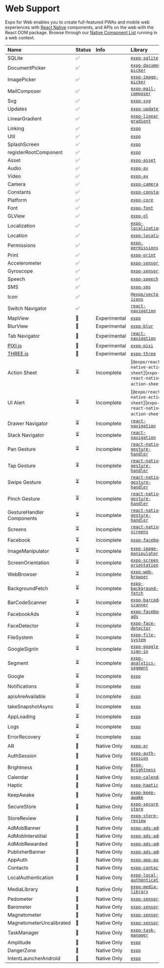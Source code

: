 # Web Support

Expo for Web enables you to create full-featured PWAs and mobile web experiences with [React
Native][react-native-url] components, and APIs on the web with the React DOM package.
Browse through our [Native Component List][examples-url] running in a web context.

| Name                      | Status | Info         | Library                                                               |
| :------------------------ | :----- | :----------- | :-------------------------------------------------------------------- |
| SQLite                    | ✅     |              | [`expo-sqlite`][expo-sqlite]                                          |
| DocumentPicker            | ✅     |              | [`expo-document-picker`][expo-document-picker]                        |
| ImagePicker               | ✅     |              | [`expo-image-picker`][expo-image-picker]                              |
| MailComposer              | ✅     |              | [`expo-mail-composer`][expo-mail-composer]                            |
| Svg                       | ✅     |              | [`expo-svg`][expo-svg]                                                |
| Updates                   | ✅     |              | [`expo-updates`][expo-updates]                                        |
| LinearGradient            | ✅     |              | [`expo-linear-gradient`][expo-linear-gradient]                        |
| Linking                   | ✅     |              | [`expo`][expo]                                                        |
| Util                      | ✅     |              | [`expo`][expo]                                                        |
| SplashScreen              | ✅     |              | [`expo`][expo]                                                        |
| registerRootComponent     | ✅     |              | [`expo`][expo]                                                        |
| Asset                     | ✅     |              | [`expo-asset`][expo-asset]                                            |
| Audio                     | ✅     |              | [`expo-av`][expo-av]                                                  |
| Video                     | ✅     |              | [`expo-av`][expo-av]                                                  |
| Camera                    | ✅     |              | [`expo-camera`][expo-camera]                                          |
| Constants                 | ✅     |              | [`expo-constants`][expo-constants]                                    |
| Platform                  | ✅     |              | [`expo-core`][expo-core]                                              |
| Font                      | ✅     |              | [`expo-font`][expo-font]                                              |
| GLView                    | ✅     |              | [`expo-gl`][expo-gl]                                                  |
| Localization              | ✅     |              | [`expo-localization`][expo-localization]                              |
| Location                  | ✅     |              | [`expo-location`][expo-location]                                      |
| Permissions               | ✅     |              | [`expo-permissions`][expo-permissions]                                |
| Print                     | ✅     |              | [`expo-print`][expo-print]                                            |
| Accelerometer             | ✅     |              | [`expo-sensors`][expo-sensors]                                        |
| Gyroscope                 | ✅     |              | [`expo-sensors`][expo-sensors]                                        |
| Speech                    | ✅     |              | [`expo-speech`][expo-speech]                                          |
| SMS                       | ✅     |              | [`expo-sms`][expo-sms]                                                |
| Icon                      | ✅     |              | [`@expo/vector-icons`][expo-vector-icons]                             |
| Switch Navigator          | ✅     |              | [`react-navigation`][react-navigation]                                |
| MapView                   | 🔬     | Experimental | [`expo`][expo]                                                        |
| BlurView                  | 🔬     | Experimental | [`expo-blur`][expo-blur]                                              |
| Tab Navigator             | 🔬     | Experimental | [`react-navigation`][react-navigation]                                |
| [PIXI.js][pixi]           | 🔬     | Experimental | [`expo-pixi`][expo-pixi]                                              |
| [THREE.js][three]         | 🔬     | Experimental | [`expo-three`][expo-three]                                            |
| Action Sheet              | ⏳     | Incomplete   | [`@expo/react-native-action-sheet`][`expo-react-native-action-sheet`] |
| UI Alert                  | ⏳     | Incomplete   | [`@expo/react-native-action-sheet`][`expo-react-native-action-sheet`] |
| Drawer Navigator          | ⏳     | Incomplete   | [`react-navigation`][react-navigation]                                |
| Stack Navigator           | ⏳     | Incomplete   | [`react-navigation`][react-navigation]                                |
| Pan Gesture               | ⏳     | Incomplete   | [`react-native-gesture-handler`][react-native-gesture-handler]        |
| Tap Gesture               | ⏳     | Incomplete   | [`react-native-gesture-handler`][react-native-gesture-handler]        |
| Swipe Gesture             | ⏳     | Incomplete   | [`react-native-gesture-handler`][react-native-gesture-handler]        |
| Pinch Gesture             | ⏳     | Incomplete   | [`react-native-gesture-handler`][react-native-gesture-handler]        |
| GestureHandler Components | ⏳     | Incomplete   | [`react-native-gesture-handler`][react-native-gesture-handler]        |
| Screens                   | ⏳     | Incomplete   | [`react-native-screens`][react-native-screens]                        |
| Facebook                  | ⏳     | Incomplete   | [`expo-facebook`][expo-facebook]                                      |
| ImageManipulator          | ⏳     | Incomplete   | [`expo-image-manipulator`][expo-image-manipulator]                    |
| ScreenOrientation         | ⏳     | Incomplete   | [`expo-screen-orientation`][expo-screen-orientation]                  |
| WebBrowser                | ⏳     | Incomplete   | [`expo-web-browser`][expo-web-browser]                                |
| BackgroundFetch           | ⏳     | Incomplete   | [`expo-background-fetch`][expo-background-fetch]                      |
| BarCodeScanner            | ⏳     | Incomplete   | [`expo-barcode-scanner`][expo-barcode-scanner]                        |
| FacebookAds               | ⏳     | Incomplete   | [`expo-facebook-ads`][expo-facebook-ads]                              |
| FaceDetector              | ⏳     | Incomplete   | [`expo-face-detector`][expo-face-detector]                            |
| FileSystem                | ⏳     | Incomplete   | [`expo-file-system`][expo-file-system]                                |
| GoogleSignIn              | ⏳     | Incomplete   | [`expo-google-sign-in`][expo-google-sign-in]                          |
| Segment                   | ⏳     | Incomplete   | [`expo-analytics-segment`][expo-analytics-segment]                    |
| Google                    | ⏳     | Incomplete   | [`expo`][expo]                                                        |
| Notifications             | ⏳     | Incomplete   | [`expo`][expo]                                                        |
| apisAreAvailable          | ⏳     | Incomplete   | [`expo`][expo]                                                        |
| takeSnapshotAsync         | ⏳     | Incomplete   | [`expo`][expo]                                                        |
| AppLoading                | ⏳     | Incomplete   | [`expo`][expo]                                                        |
| Logs                      | ⏳     | Incomplete   | [`expo`][expo]                                                        |
| ErrorRecovery             | ⏳     | Incomplete   | [`expo`][expo]                                                        |
| AR                        | 📱     | Native Only  | [`expo-ar`][expo-ar]                                                  |
| AuthSession               | 📱     | Native Only  | [`expo-auth-session`][expo-auth-session]                              |
| Brightness                | 📱     | Native Only  | [`expo-brightness`][expo-brightness]                                  |
| Calendar                  | 📱     | Native Only  | [`expo-calendar`][expo-calendar]                                      |
| Haptic                    | 📱     | Native Only  | [`expo-haptic`][expo-haptic]                                          |
| KeepAwake                 | 📱     | Native Only  | [`expo-keep-awake`][expo-keep-awake]                                  |
| SecureStore               | 📱     | Native Only  | [`expo-secure-store`][expo-secure-store]                              |
| StoreReview               | 📱     | Native Only  | [`expo-store-review`][expo-store-review]                              |
| AdMobBanner               | 📱     | Native Only  | [`expo-ads-admob`][expo-ads-admob]                                    |
| AdMobInterstitial         | 📱     | Native Only  | [`expo-ads-admob`][expo-ads-admob]                                    |
| AdMobRewarded             | 📱     | Native Only  | [`expo-ads-admob`][expo-ads-admob]                                    |
| PublisherBanner           | 📱     | Native Only  | [`expo-ads-admob`][expo-ads-admob]                                    |
| AppAuth                   | 📱     | Native Only  | [`expo-app-auth`][expo-app-auth]                                      |
| Contacts                  | 📱     | Native Only  | [`expo-contacts`][expo-contacts]                                      |
| LocalAuthentication       | 📱     | Native Only  | [`expo-local-authentication`][expo-local-authentication]              |
| MediaLibrary              | 📱     | Native Only  | [`expo-media-library`][expo-media-library]                            |
| Pedometer                 | 📱     | Native Only  | [`expo-sensors`][expo-sensors]                                        |
| Barometer                 | 📱     | Native Only  | [`expo-sensors`][expo-sensors]                                        |
| Magnetometer              | 📱     | Native Only  | [`expo-sensors`][expo-sensors]                                        |
| MagnetometerUncalibrated  | 📱     | Native Only  | [`expo-sensors`][expo-sensors]                                        |
| TaskManager               | 📱     | Native Only  | [`expo-task-manager`][expo-task-manager]                              |
| Amplitude                 | 📱     | Native Only  | [`expo`][expo]                                                        |
| DangerZone                | 📱     | Native Only  | [`expo`][expo]                                                        |
| IntentLauncherAndroid     | 📱     | Native Only  | [`expo`][expo]                                                        |

[react-native-url]: https://facebook.github.io/react-native
[examples-url]: https://github.com/expo/expo/tree/master/apps/native-component-list
[pixi]: https://pixijs.io
[three]: https://threejs.org
[expo]: https://github.com/expo/expo/tree/master/packages/expo
[expo-ar]: https://github.com/expo/expo/tree/master/packages/expo-ar
[expo-auth-session]: https://github.com/expo/expo/tree/master/packages/expo-auth-session
[expo-brightness]: https://github.com/expo/expo/tree/master/packages/expo-brightness
[expo-calendar]: https://github.com/expo/expo/tree/master/packages/expo-calendar
[expo-haptic]: https://github.com/expo/expo/tree/master/packages/expo-haptic
[expo-keep-awake]: https://github.com/expo/expo/tree/master/packages/expo-keep-awake
[expo-secure-store]: https://github.com/expo/expo/tree/master/packages/expo-secure-store
[expo-store-review]: https://github.com/expo/expo/tree/master/packages/expo-store-review
[expo-ads-admob]: https://github.com/expo/expo/tree/master/packages/expo-ads-admob
[expo-app-auth]: https://github.com/expo/expo/tree/master/packages/expo-app-auth
[expo-contacts]: https://github.com/expo/expo/tree/master/packages/expo-contacts
[expo-local-authentication]: https://github.com/expo/expo/tree/master/packages/expo-local-authentication
[expo-media-library]: https://github.com/expo/expo/tree/master/packages/expo-media-library
[expo-sensors]: https://github.com/expo/expo/tree/master/packages/expo-sensors
[expo-task-manager]: https://github.com/expo/expo/tree/master/packages/expo-task-manager
[expo-facebook]: https://github.com/expo/expo/tree/master/packages/expo-facebook
[expo-image-manipulator]: https://github.com/expo/expo/tree/master/packages/expo-image-manipulator
[expo-screen-orientation]: https://github.com/expo/expo/tree/master/packages/expo-screen-orientation
[expo-web-browser]: https://github.com/expo/expo/tree/master/packages/expo-web-browser
[expo-background-fetch]: https://github.com/expo/expo/tree/master/packages/expo-background-fetch
[expo-barcode-scanner]: https://github.com/expo/expo/tree/master/packages/expo-barcode-scanner
[expo-facebook-ads]: https://github.com/expo/expo/tree/master/packages/expo-facebook-ads
[expo-face-detector]: https://github.com/expo/expo/tree/master/packages/expo-face-detector
[expo-file-system]: https://github.com/expo/expo/tree/master/packages/expo-file-system
[expo-google-sign-in]: https://github.com/expo/expo/tree/master/packages/expo-google-sign-in
[expo-analytics-segment]: https://github.com/expo/expo/tree/master/packages/expo-analytics-segment
[expo-sqlite]: https://github.com/expo/expo/tree/master/packages/expo-sqlite
[expo-document-picker]: https://github.com/expo/expo/tree/master/packages/expo-document-picker
[expo-image-picker]: https://github.com/expo/expo/tree/master/packages/expo-image-picker
[expo-mail-composer]: https://github.com/expo/expo/tree/master/packages/expo-mail-composer
[expo-svg]: https://github.com/expo/expo/tree/master/packages/expo-svg
[expo-updates]: https://github.com/expo/expo/tree/master/packages/expo-updates
[expo-linear-gradient]: https://github.com/expo/expo/tree/master/packages/expo-linear-gradient
[expo-asset]: https://github.com/expo/expo/tree/master/packages/expo-asset
[expo-av]: https://github.com/expo/expo/tree/master/packages/expo-av
[expo-camera]: https://github.com/expo/expo/tree/master/packages/expo-camera
[expo-constants]: https://github.com/expo/expo/tree/master/packages/expo-constants
[expo-core]: https://github.com/expo/expo/tree/master/packages/expo-core
[expo-font]: https://github.com/expo/expo/tree/master/packages/expo-font
[expo-gl]: https://github.com/expo/expo/tree/master/packages/expo-gl
[expo-localization]: https://github.com/expo/expo/tree/master/packages/expo-localization
[expo-location]: https://github.com/expo/expo/tree/master/packages/expo-location
[expo-permissions]: https://github.com/expo/expo/tree/master/packages/expo-permissions
[expo-print]: https://github.com/expo/expo/tree/master/packages/expo-print
[expo-speech]: https://github.com/expo/expo/tree/master/packages/expo-speech
[expo-sms]: https://github.com/expo/expo/tree/master/packages/expo-sms
[react-navigation]: https://github.com/react-navigation/react-navigation
[react-native-gesture-handler]: https://github.com/kmagiera/react-native-gesture-handler
[expo-pixi]: https://github.com/expo/expo-pixi
[expo-three]: https://github.com/expo/expo-three
[react-native-screens]: https://github.com/kmagiera/react-native-screens
[expo-react-native-action-sheet]: https://github.com/expo/react-native-action-sheet
[expo-vector-icons]: https://github.com/expo/vector-icons
[expo-blur]: https://github.com/expo/expo/tree/master/packages/expo-blur
